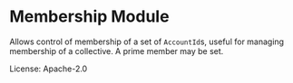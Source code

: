 # Membership Module

Allows control of membership of a set of `AccountId`s, useful for managing membership of a
collective. A prime member may be set.

License: Apache-2.0



